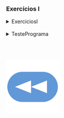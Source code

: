 ### Exercícios I

<details>
  <summary>ExerciciosI</summary>

<pre><code lang="java">public class ExerciciosI {
    public int dayOfTheWeek(int day, int month, int year) {
        int totalDays = (int)((year - 1900) * 365.25);
        if(year % 4 == 0 && (year % 100 != 0 || year % 400 == 0) && month < 3) totalDays--;
        for(int i = month; i > 0; i--) {
            if(i == 2) totalDays += 28;
            else if(i == 4 || i == 6 || i == 9 || i == 11) totalDays += 30;
            else totalDays += 31;
        }
        return totalDays % 7;
    }
}
</code></pre>
</details>

<br>

<details>
  <summary>TestePrograma</summary>

<pre><code lang="java">import java.util.Scanner;

public class TestePrograma {
    public static void main(String[] args) {
        ExerciciosI exs = new ExerciciosI();

        Scanner inputReader = new Scanner(System.in);

        System.out.println("Introduz o nº da alínea:");
        int alinea =  inputReader.nextInt();
        inputReader.nextLine();

        switch(alinea) {
            case 1:
                System.out.println("Introduz uma data no formato DD-MM-AAAA:");
                String date = inputReader.nextLine();
                Scanner dateReader = new Scanner(date);
                dateReader.useDelimiter("\\W");
                int day = dateReader.nextInt();
                int month = dateReader.nextInt();
                int year = dateReader.nextInt();
                int weekDay = exs.dayOfTheWeek(day,month,year);
                switch(weekDay) {
                    case 0: System.out.println("Essa data é um domingo."); break;
                    case 1: System.out.println("Essa data é uma segunda-feira."); break;
                    case 2: System.out.println("Essa data é uma terça-feira."); break;
                    case 3: System.out.println("Essa data é uma quarta-feira."); break;
                    case 4: System.out.println("Essa data é uma quinta-feira."); break;
                    case 5: System.out.println("Essa data é uma sexta-feira."); break;
                    case 6: System.out.println("Essa data é um sábado."); break;
                }
                break;
        }
    }
}
</code></pre>
</details>

<br><br>

[![retroceder](https://raw.githubusercontent.com/David81820/Recursos-LCC/main/Rewind.png)](https://david81820.github.io/Recursos-LCC/2ano/2sem/POO/fichas)